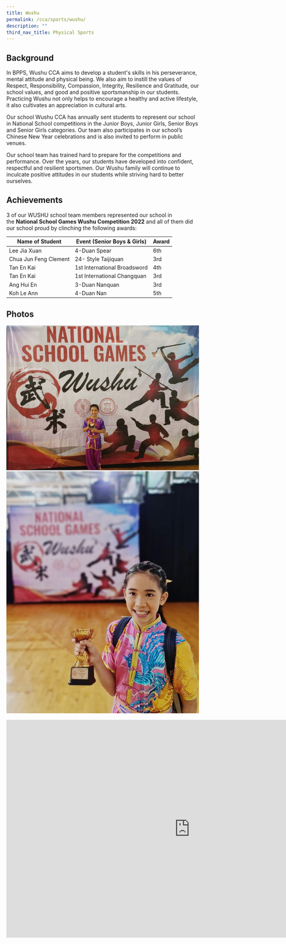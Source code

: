 ```yaml
---
title: Wushu
permalink: /cca/sports/wushu/
description: ""
third_nav_title: Physical Sports
---
```

Background
----------

In BPPS, Wushu CCA aims to develop a student's skills in his perseverance, mental attitude and physical being. We also aim to instill the values of Respect, Responsibility, Compassion, Integrity, Resilience and Gratitude, our school values, and good and positive sportsmanship in our students. Practicing Wushu not only helps to encourage a healthy and active lifestyle, it also cultivates an appreciation in cultural arts.

  

Our school Wushu CCA has annually sent students to represent our school in National School competitions in the Junior Boys, Junior Girls, Senior Boys and Senior Girls categories. Our team also participates in our school’s Chinese New Year celebrations and is also invited to perform in public venues.

  

Our school team has trained hard to prepare for the competitions and performance. Over the years, our students have developed into confident, respectful and resilient sportsmen. Our Wushu family will continue to inculcate positive attitudes in our students while striving hard to better ourselves.

  

Achievements
------------

3 of our WUSHU school team members represented our school in the&nbsp;**National School Games Wushu Competition 2022**&nbsp;and all of them did our school proud by clinching the following awards:

|Name of Student| Event (Senior Boys & Girls) | Award|
|----|----|---|
|Lee Jia Xuan| 4-Duan Spear| 6th|
|Chua Jun Feng Clement| 24- Style Taijiquan| 3rd|
|Tan En Kai| 1st International Broadsword| 4th|
|Tan En Kai| 1st International Changquan| 3rd|
|Ang Hui En|3-Duan Nanquan|3rd|
Koh Le Ann|4-Duan Nan|5th

Photos
------
![](/images/wushu2.jpg)
![](/images/wushu1.jpg)
<iframe allowfullscreen="true" height="569" width="960" frameborder="0" src="https://docs.google.com/presentation/d/e/2PACX-1vRu10itRQxlvczufJXU2m3TJkc6Liuiy4Zochscos3W1AmZ8SlmsLTKw3a6BeWUUJYmo9FzkgiTHJOx/embed?start=false&amp;loop=false&amp;delayms=3000"></iframe>